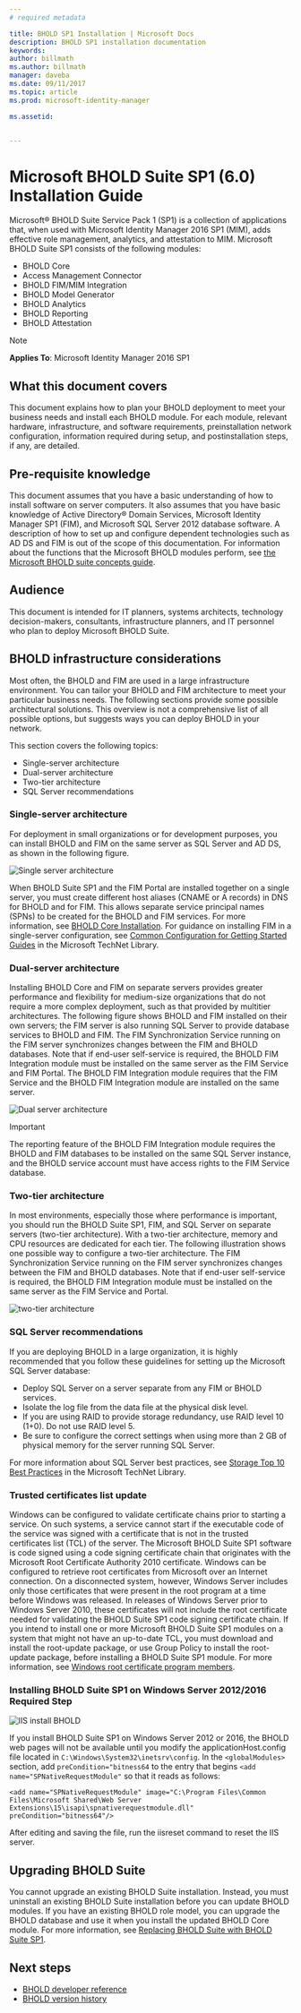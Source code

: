 ```yaml
---
# required metadata

title: BHOLD SP1 Installation | Microsoft Docs
description: BHOLD SP1 installation documentation
keywords:
author: billmath
ms.author: billmath
manager: daveba
ms.date: 09/11/2017
ms.topic: article
ms.prod: microsoft-identity-manager

ms.assetid:


---
```

# Microsoft BHOLD Suite SP1 (6.0) Installation Guide

Microsoft® BHOLD Suite Service Pack 1 (SP1) is a collection of applications that, when used with Microsoft Identity Manager 2016 SP1 (MIM), adds effective role management, analytics, and attestation to MIM. Microsoft BHOLD Suite SP1 consists of the following modules:

- BHOLD Core
- Access Management Connector
- BHOLD FIM/MIM Integration
- BHOLD Model Generator
- BHOLD Analytics
- BHOLD Reporting
- BHOLD Attestation


> [!NOTE]
> **Applies To**: Microsoft Identity Manager 2016 SP1

## What this document covers

This document explains how to plan your BHOLD deployment to meet your business needs and install each BHOLD module. For each module, relevant hardware, infrastructure, and software requirements, preinstallation network configuration, information required during setup, and postinstallation steps, if any, are detailed.

## Pre-requisite knowledge

This document assumes that you have a basic understanding of how to install software on server computers. It also assumes that you have basic knowledge of Active Directory® Domain Services, Microsoft Identity Manager SP1 (FIM), and Microsoft SQL Server 2012 database software. A description of how to set up and configure dependent technologies such as AD DS and FIM is out of the scope of this documentation. For information about the functions that the Microsoft BHOLD modules perform, see [the Microsoft BHOLD suite concepts guide](https://technet.microsoft.com/library/jj134102(v=ws.10).aspx).

## Audience

This document is intended for IT planners, systems architects, technology decision-makers, consultants, infrastructure planners, and IT personnel who plan to deploy Microsoft BHOLD Suite.

## BHOLD infrastructure considerations

Most often, the BHOLD and FIM are used in a large infrastructure environment. You can tailor your BHOLD and FIM architecture to meet your particular business needs. The following sections provide some possible architectural solutions. This overview is not a comprehensive list of all possible options, but suggests ways you can deploy BHOLD in your network.
 
This section covers the following topics:

- Single-server architecture
- Dual-server architecture
- Two-tier architecture
- SQL Server recommendations

### Single-server architecture

For deployment in small organizations or for development purposes, you can install BHOLD and FIM on the same server as SQL Server and AD DS, as shown in the following figure.
 
![Single server architecture](media/bhold-installation-guide/single.png)

When BHOLD Suite SP1 and the FIM Portal are installed together on a single server, you must create different host aliases (CNAME or A records) in DNS for BHOLD and for FIM. This allows separate service principal names (SPNs) to be created for the BHOLD and FIM services. For more information, see [BHOLD Core Installation](https://technet.microsoft.com/library/jj134095(v=ws.10).aspx).
For guidance on installing FIM in a single-server configuration, see [Common Configuration for Getting Started Guides](https://technet.microsoft.com/library/ff575965.aspx) in the Microsoft TechNet Library.

### Dual-server architecture

Installing BHOLD Core and FIM on separate servers provides greater performance and flexibility for medium-size organizations that do not require a more complex deployment, such as that provided by multitier architectures. The following figure shows BHOLD and FIM installed on their own servers; the FIM server is also running SQL Server to provide database services to BHOLD and FIM. The FIM Synchronization Service running on the FIM server synchronizes changes between the FIM and BHOLD databases. Note that if end-user self-service is required, the BHOLD FIM Integration module must be installed on the same server as the FIM Service and FIM Portal. The BHOLD FIM Integration module requires that the FIM Service and the BHOLD FIM Integration module are installed on the same server.

![Dual server architecture](media/bhold-installation-guide/dual.png)

> [!IMPORTANT]
> The reporting feature of the BHOLD FIM Integration module requires the BHOLD and FIM databases to be installed on the same SQL Server instance, and the BHOLD service account must have access rights to the FIM Service database.

### Two-tier architecture

In most environments, especially those where performance is important, you should run the BHOLD Suite SP1, FIM, and SQL Server on separate servers (two-tier architecture). With a two-tier architecture, memory and CPU resources are dedicated for each tier. The following illustration shows one possible way to configure a two-tier architecture. The FIM Synchronization Service running on the FIM server synchronizes changes between the FIM and BHOLD databases. Note that if end-user self-service is required, the BHOLD FIM Integration module must be installed on the same server as the FIM Service and Portal.

![two-tier architecture](media/bhold-installation-guide/two-tier.png)

### SQL Server recommendations

If you are deploying BHOLD in a large organization, it is highly recommended that you follow these guidelines for setting up the Microsoft SQL Server database:

- Deploy SQL Server on a server separate from any FIM or BHOLD services.
- Isolate the log file from the data file at the physical disk level.
- If you are using RAID to provide storage redundancy, use RAID level 10 (1+0). Do not use RAID level 5.
- Be sure to configure the correct settings when using more than 2 GB of physical memory for the server running SQL Server.

For more information about SQL Server best practices, see [Storage Top 10 Best Practices](https://www.microsoft.com/technet/prodtechnol/sql/bestpractice/storage-top-10.mspx) in the Microsoft TechNet Library.

### Trusted certificates list update

Windows can be configured to validate certificate chains prior to starting a service. On such systems, a service cannot start if the executable code of the service was signed with a certificate that is not in the trusted certificates list (TCL) of the server. The Microsoft BHOLD Suite SP1 software is code signed using a code signing certificate chain that originates with the Microsoft Root Certificate Authority 2010 certificate.
Windows can be configured to retrieve root certificates from Microsoft over an Internet connection. On a disconnected system, however, Windows Server includes only those certificates that were present in the root program at a time before Windows was released. In releases of Windows Server prior to Windows Server 2010, these certificates will not include the root certificate needed for validating the BHOLD Suite SP1 code signing certificate chain. If you intend to install one or more Microsoft BHOLD Suite SP1 modules on a system that might not have an up-to-date TCL, you must download and install the root-update package, or use Group Policy to install the root-update package, before installing a BHOLD Suite SP1 module. For more information, see [Windows root certificate program members](https://support.microsoft.com/kb/931125).

### Installing BHOLD Suite SP1 on Windows Server 2012/2016 Required Step 

![IIS install BHOLD](media/bhold-installation-guide/iis-install-bhold.png)

If you install BHOLD Suite SP1 on Windows Server 2012 or 2016, the BHOLD web pages will not be available until you modify the applicationHost.config file located in ```C:\Windows\System32\inetsrv\config```. In the ```<globalModules>``` section, add ```preCondition="bitness64``` to the entry that begins ```<add name="SPNativeRequestModule"``` so that it reads as follows:

```<add name="SPNativeRequestModule" image="C:\Program Files\Common Files\Microsoft Shared\Web Server Extensions\15\isapi\spnativerequestmodule.dll" preCondition="bitness64"/>```

After editing and saving the file, run the iisreset command to reset the IIS server.


## Upgrading BHOLD Suite

You cannot upgrade an existing BHOLD Suite installation. Instead, you must uninstall an existing BHOLD Suite installation before you can update BHOLD modules. If you have an existing BHOLD role model, you can upgrade the BHOLD database and use it when you install the updated BHOLD Core module. For more information, see [Replacing BHOLD Suite with BHOLD Suite SP1](https://technet.microsoft.com/library/jj874043(v=ws.10).aspx).


## Next steps

- [BHOLD developer reference](../reference/mim2016-bhold-developer-reference.md)
- [BHOLD version history](../reference/version-bhold-history.md)
